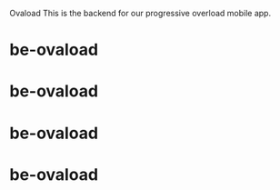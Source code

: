 Ovaload
This is the backend for our progressive overload mobile app.

# be-ovaload
# be-ovaload
# be-ovaload
# be-ovaload
